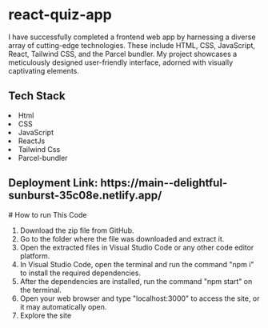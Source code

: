 # react-quiz-app
I have successfully completed a frontend web app by harnessing a diverse array of cutting-edge technologies. These include HTML, CSS, JavaScript, React, Tailwind CSS, and the Parcel bundler. My project showcases a meticulously designed user-friendly interface, adorned with visually captivating elements. 
<h2>Tech Stack</h2>

   <li>Html</li>
   <li> CSS</li>
   <li>JavaScript</li>
   <li>ReactJs</li>
   <li>Tailwind Css</li>
   <li>Parcel-bundler</li>
 
<h2>Deployment Link: <span>https://main--delightful-sunburst-35c08e.netlify.app/</span></h2>
# How to run This Code 
   <ol>
<li>Download the zip file from GitHub.</li>
<li>Go to the folder where the file was downloaded and extract it.</li>
<li>Open the extracted files in Visual Studio Code or any other code editor platform.</li>
<li>In Visual Studio Code, open the terminal and run the command "npm i" to install the required dependencies.</li>
<li>After the dependencies are installed, run the command "npm start" on the terminal.</li>
<li>Open your web browser and type "localhost:3000" to access the site, or it may automatically open.</li>
<li>Explore the site</li>
   </ol>
